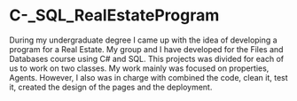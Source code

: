# C-_SQL_RealEstateProgram
During my undergraduate degree I came up with the idea of developing a program for a Real Estate. My group and I have developed for the Files and Databases course using C# and SQL. This projects was divided for each of us to work on two classes. My work mainly was focused on properties, Agents. However, I also was in charge with combined the code, clean it, test it, created the design of the pages and the deployment.
